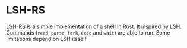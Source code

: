 # LSH-RS
LSH-RS is a simple implementation of a shell in Rust. It inspired by [LSH](https://brennan.io/2015/01/16/write-a-shell-in-c/). Commands (`read`, `parse`, `fork`, `exec` and `wait`) are able to run. Some limitations depend on LSH itsself.